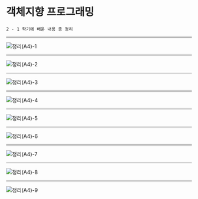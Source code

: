 # 객체지향 프로그래밍

```
2 - 1 학기에 배운 내용 총 정리
```

------

![정리(A4)-1](https://user-images.githubusercontent.com/68107000/95565554-56d47d00-0a5b-11eb-8cef-1960e7bb902f.jpg)

------

![정리(A4)-2](https://user-images.githubusercontent.com/68107000/95565559-5a680400-0a5b-11eb-8130-19f8007b97bc.jpg)

------

![정리(A4)-3](https://user-images.githubusercontent.com/68107000/95565561-5a680400-0a5b-11eb-8656-48ed9792fe03.jpg)

------

![정리(A4)-4](https://user-images.githubusercontent.com/68107000/95565562-5b009a80-0a5b-11eb-9b56-26dcb2dd74b7.jpg)

------

![정리(A4)-5](https://user-images.githubusercontent.com/68107000/95565565-5b993100-0a5b-11eb-9ea5-ea375b49e5a1.jpg)

------

![정리(A4)-6](https://user-images.githubusercontent.com/68107000/95565566-5b993100-0a5b-11eb-9cd6-a0710a9b17c0.jpg)

------

![정리(A4)-7](https://user-images.githubusercontent.com/68107000/95565567-5c31c780-0a5b-11eb-976a-c4799e714467.jpg)

------

![정리(A4)-8](https://user-images.githubusercontent.com/68107000/95565569-5cca5e00-0a5b-11eb-8381-a681f7605f48.jpg)

------

![정리(A4)-9](https://user-images.githubusercontent.com/68107000/95565571-5cca5e00-0a5b-11eb-9be4-9cf624cd6d7c.jpg)